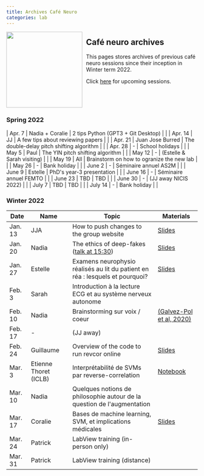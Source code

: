 ```yaml
---
title: Archives Café Neuro
categories: lab
---
```


<img style='float:left;position: relative; margin-right: 10px; ' height='200' src='/images/post/cafe_neuro/Caffè_Neuro.jpg'>

## Café neuro archives

This pages stores archives of previous café neuro sessions since their inception in Winter term 2022. 

Click [here]({{site.baseurl}}/2022/01/25/Upcoming_cafe_neuro.html) for upcoming sessions. 

<br style="clear:both" />

### Spring 2022

| Apr. 7 | Nadia + Coralie | 2 tips Python (GPT3 + Git Desktop) |  |
| Apr. 14 | JJ | A few tips about reviewing papers |  |
| Apr. 21 | Juan Jose Burred | The double-delay pitch shifting algorithm |  | 
| Apr. 28 | - | School holidays |  | 
| May 5 | Paul | The YIN pitch shifting algorithm |  | 
| May 12 | - | (Estelle & Sarah visiting) |  |
| May 19 | All | Brainstorm on how to ogranize the new lab |  |
| May 26 | - | Bank holiday |  |
| June 2 | - | Séminaire annuel AS2M |  | 
| June 9 | Estelle | PhD's year-3 presentation |  |
| June 16 | -  | Séminaire annuel FEMTO |  |
| June 23 | TBD | TBD |  |
| June 30 | - | (JJ away NICIS 2022) |  |
| July 7 | TBD | TBD |  |
| July 14 | - | Bank holiday |  |

### Winter 2022

| Date | Name | Topic | Materials |
|------|------|-------| -------- |
| Jan. 13 | JJA | How to push changes to the group website | [Slides]({{site.baseurl}}/documents/cafe_neuro/2022_01_13_Github.pdf) |
| Jan. 20 | Nadia | The ethics of deep-fakes ([talk at 15:30](https://events.femto-st.fr/Conference_Infodemie/fr/programme)) | [Slides]({{site.baseurl}}/documents/cafe_neuro/2022_01_20_Ethics.pdf)|
| Jan. 27 | Estelle | Examens neurophysio réalisés au lit du patient en réa : lesquels et pourquoi? | [Slides]({{site.baseurl}}/documents/cafe_neuro/2022_01_27_neurophysio.pdf)  |
| Feb. 3 | Sarah | Introduction à la lecture ECG et au système nerveux autonome |
| Feb. 10 | Nadia | Brainstorming sur voix / coeur | [(Galvez-Pol et al, 2020)](https://psyarxiv.com/7f9pq/)| 
| Feb. 17 | - | (JJ away) |
| Feb. 24 | Guillaume | Overview of the code to run revcor online | [Slides]({{site.baseurl}}/documents/cafe_neuro/2022_02_24_revcor.pdf)
| Mar. 3 | Etienne Thoret (ICLB) | Interprétabilité de SVMs par reverse-correlation  | [Notebook]({{site.baseurl}}/documents/cafe_neuro/2022_03_03_explainability.ipynb)  
| Mar. 10 | Nadia | Quelques notions de philosophie autour de la question de l'augmentation |  |
| Mar. 17 | Coralie | Bases de machine learning, SVM, et implications médicales | [Slides]({{site.baseurl}}/documents/cafe_neuro/2022_03_17_svm.pdf)  |
| Mar. 24 | Patrick | LabView training (in-person only) |  | 
| Mar. 31 | Patrick | LabView training (distance) |  | 




